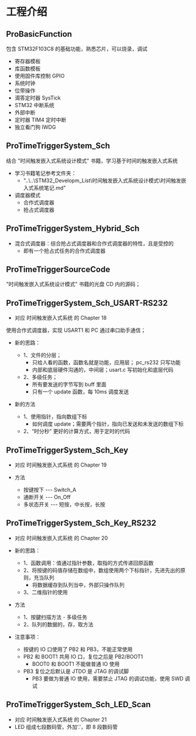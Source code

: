 # 工程介绍

## ProBasicFunction

包含 STM32F103C8 的基础功能，熟悉芯片，可以烧录，调试

- 寄存器模板
- 库函数模板
- 使用固件库控制 GPIO
- 系统时钟
- 位带操作
- 滴答定时器 SysTick
- STM32 中断系统
- 外部中断
- 定时器 TIM4 定时中断
- 独立看门狗 IWDG

## ProTimeTriggerSystem_Sch

结合 "时间触发嵌入式系统设计模式" 书籍，学习基于时间的触发嵌入式系统

- 学习书籍笔记参考文件夹：
  - "..\\..\\STM32_Developm_List\时间触发嵌入式系统设计模式\时间触发嵌入式系统笔记.md"
- 调度器模式
  - 合作式调度器
  - 抢占式调度器

## ProTimeTriggerSystem_Hybrid_Sch

- 混合式调度器：综合抢占式调度器和合作式调度器的特性，且是受控的
  - 即有一个抢占式任务的合作式调度器

## ProTimeTriggerSourceCode

"时间触发嵌入式系统设计模式" 书籍的光盘 CD 内的源码；

## ProTimeTriggerSystem_Sch_USART-RS232

- 对应 时间触发嵌入式系统 的 Chapter 18

使用合作式调度器，实现 USART1 和 PC 通过串口助手通信；

- 新的思路：
  - 1、文件的分层；
    - 只给人看的函数，函数名就是功能，应用层； pc_rs232 只写功能
    - 内部和底层硬件沟通的，中间层；usart.c 写初始化和底层代码
  - 2、多级任务；
    - 所有要发送的字节写到 buff 里面
    - 只有一个 update 函数，每 10ms 调度发送

- 新的方法
  - 1、使用指针，指向数组下标
    - 如何调度 update；需要两个指针，指向已发送和未发送的数组下标
  - 2、“时分秒” 更好的计算方式，用于定时的代码

## ProTimeTriggerSystem_Sch_Key

- 对应 时间触发嵌入式系统 的 Chapter 19

- 方法
  - 按键按下 --- Switch_A
  - 通断开关 --- On_Off
  - 多状态开关 --- 短按，中长按，长按

## ProTimeTriggerSystem_Sch_Key_RS232

- 对应 时间触发嵌入式系统 的 Chapter 20

- 新的思路：
  - 1、函数调用：值通过指针参数，取指的方式传递回原函数
  - 2、将按键的码值存储在数组中，数组使用两个下标指针，先进先出的原则，充当队列
    - 将数据缓存到队列当中，外部只操作队列
  - 3、二维指针的使用

- 方法
  - 1、按鍵扫描方法 - 多级任务
  - 2、队列的数据的，存，取方法

- 注意事项：
  - 按键的 IO 口使用了 PB2 和 PB3，不能正常使用
  - PB2 和 BOOT1 共用 IO 口，复位之后是 PB2/BOOT1
    - BOOT0 和 BOOT1 不能做普通 IO 使用
  - PB3 复位之后默认是 JTDO 是 JTAG 的调试脚
    - PB3 要做为普通 IO 使用，需要禁止 JTAG 的调试功能，使用 SWD 调试

## ProTimeTriggerSystem_Sch_LED_Scan

- 对应 时间触发嵌入式系统 的 Chapter 21
- LED 组成七段数码管，外加'.'，即 8 段数码管
